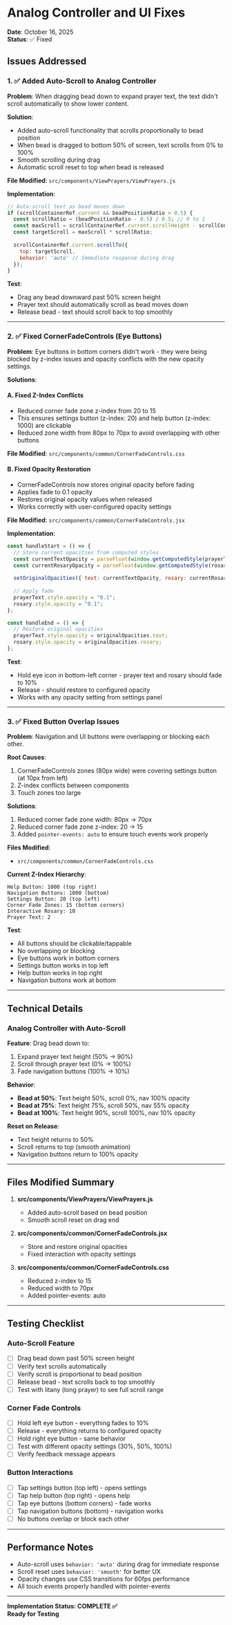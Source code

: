 # Analog Controller and UI Fixes

**Date**: October 16, 2025  
**Status**: ✅ Fixed

## Issues Addressed

### 1. ✅ **Added Auto-Scroll to Analog Controller**

**Problem**: When dragging bead down to expand prayer text, the text didn't scroll automatically to show lower content.

**Solution**: 
- Added auto-scroll functionality that scrolls proportionally to bead position
- When bead is dragged to bottom 50% of screen, text scrolls from 0% to 100%
- Smooth scrolling during drag
- Automatic scroll reset to top when bead is released

**File Modified**: `src/components/ViewPrayers/ViewPrayers.js`

**Implementation**:
```javascript
// Auto-scroll text as bead moves down
if (scrollContainerRef.current && beadPositionRatio > 0.5) {
  const scrollRatio = (beadPositionRatio - 0.5) / 0.5; // 0 to 1
  const maxScroll = scrollContainerRef.current.scrollHeight - scrollContainerRef.current.clientHeight;
  const targetScroll = maxScroll * scrollRatio;
  
  scrollContainerRef.current.scrollTo({
    top: targetScroll,
    behavior: 'auto' // Immediate response during drag
  });
}
```

**Test**: 
- Drag any bead downward past 50% screen height
- Prayer text should automatically scroll as bead moves down
- Release bead - text should scroll back to top smoothly

---

### 2. ✅ **Fixed CornerFadeControls (Eye Buttons)**

**Problem**: Eye buttons in bottom corners didn't work - they were being blocked by z-index issues and opacity conflicts with the new opacity settings.

**Solutions**:

#### A. Fixed Z-Index Conflicts
- Reduced corner fade zone z-index from 20 to 15
- This ensures settings button (z-index: 20) and help button (z-index: 1000) are clickable
- Reduced zone width from 80px to 70px to avoid overlapping with other buttons

**File Modified**: `src/components/common/CornerFadeControls.css`

#### B. Fixed Opacity Restoration
- CornerFadeControls now stores original opacity before fading
- Applies fade to 0.1 opacity
- Restores original opacity values when released
- Works correctly with user-configured opacity settings

**File Modified**: `src/components/common/CornerFadeControls.jsx`

**Implementation**:
```javascript
const handleStart = () => {
  // Store current opacities from computed styles
  const currentTextOpacity = parseFloat(window.getComputedStyle(prayerText).opacity) || 1;
  const currentRosaryOpacity = parseFloat(window.getComputedStyle(rosary).opacity) || 1;
  
  setOriginalOpacities({ text: currentTextOpacity, rosary: currentRosaryOpacity });
  
  // Apply fade
  prayerText.style.opacity = "0.1";
  rosary.style.opacity = "0.1";
};

const handleEnd = () => {
  // Restore original opacities
  prayerText.style.opacity = originalOpacities.text;
  rosary.style.opacity = originalOpacities.rosary;
};
```

**Test**:
- Hold eye icon in bottom-left corner - prayer text and rosary should fade to 10%
- Release - should restore to configured opacity
- Works with any opacity setting from settings panel

---

### 3. ✅ **Fixed Button Overlap Issues**

**Problem**: Navigation and UI buttons were overlapping or blocking each other.

**Root Causes**:
1. CornerFadeControls zones (80px wide) were covering settings button (at 10px from left)
2. Z-index conflicts between components
3. Touch zones too large

**Solutions**:
1. Reduced corner fade zone width: 80px → 70px
2. Reduced corner fade zone z-index: 20 → 15
3. Added `pointer-events: auto` to ensure touch events work properly

**Files Modified**:
- `src/components/common/CornerFadeControls.css`

**Current Z-Index Hierarchy**:
```
Help Button: 1000 (top right)
Navigation Buttons: 1000 (bottom)
Settings Button: 20 (top left)
Corner Fade Zones: 15 (bottom corners)
Interactive Rosary: 10
Prayer Text: 2
```

**Test**:
- All buttons should be clickable/tappable
- No overlapping or blocking
- Eye buttons work in bottom corners
- Settings button works in top left
- Help button works in top right
- Navigation buttons work at bottom

---

## Technical Details

### Analog Controller with Auto-Scroll

**Feature**: Drag bead down to:
1. Expand prayer text height (50% → 90%)
2. Scroll through prayer text (0% → 100%)
3. Fade navigation buttons (100% → 10%)

**Behavior**:
- **Bead at 50%**: Text height 50%, scroll 0%, nav 100% opacity
- **Bead at 75%**: Text height 75%, scroll 50%, nav 55% opacity
- **Bead at 100%**: Text height 90%, scroll 100%, nav 10% opacity

**Reset on Release**:
- Text height returns to 50%
- Scroll returns to top (smooth animation)
- Navigation buttons return to 100% opacity

---

## Files Modified Summary

1. **src/components/ViewPrayers/ViewPrayers.js**
   - Added auto-scroll based on bead position
   - Smooth scroll reset on drag end

2. **src/components/common/CornerFadeControls.jsx**
   - Store and restore original opacities
   - Fixed interaction with opacity settings

3. **src/components/common/CornerFadeControls.css**
   - Reduced z-index to 15
   - Reduced width to 70px
   - Added pointer-events: auto

---

## Testing Checklist

### Auto-Scroll Feature
- [ ] Drag bead down past 50% screen height
- [ ] Verify text scrolls automatically
- [ ] Verify scroll is proportional to bead position
- [ ] Release bead - text scrolls back to top smoothly
- [ ] Test with litany (long prayer) to see full scroll range

### Corner Fade Controls
- [ ] Hold left eye button - everything fades to 10%
- [ ] Release - everything returns to configured opacity
- [ ] Hold right eye button - same behavior
- [ ] Test with different opacity settings (30%, 50%, 100%)
- [ ] Verify feedback message appears

### Button Interactions
- [ ] Tap settings button (top left) - opens settings
- [ ] Tap help button (top right) - opens help
- [ ] Tap eye buttons (bottom corners) - fade works
- [ ] Tap navigation buttons (bottom) - navigation works
- [ ] No buttons overlap or block each other

---

## Performance Notes

- Auto-scroll uses `behavior: 'auto'` during drag for immediate response
- Scroll reset uses `behavior: 'smooth'` for better UX
- Opacity changes use CSS transitions for 60fps performance
- All touch events properly handled with pointer-events

---

**Implementation Status: COMPLETE ✅**  
**Ready for Testing**


